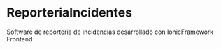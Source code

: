 # ReporteriaIncidentes
Software de reporteria de incidencias desarrollado con IonicFramework Frontend
